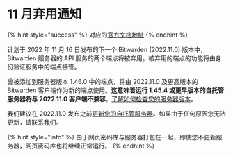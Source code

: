 # 11 月弃用通知

{% hint style="success" %}
对应的[官方文档地址](https://bitwarden.com/help/november-deprecation-notice/)
{% endhint %}

计划于 2022 年 11 月 16 日发布的下一个 Bitwarden (2022.11.0) 版本中，Bitwarden 服务器的 API 服务的两个端点将被弃用。被弃用的端点的功能将由身份验证服务中的端点接管。

曾被添加到服务器版本 1.46.0 中的端点，将由 2022.11.0 及更高版本的 Bitwarden 客户端作为新的端点使用。**这意味着运行 1.45.4 或更早版本的自托管服务器将与 2022.11.0 客户端不兼容**。[了解如何检查您的服务器版本](versioning.md)。

我们建议在 2022.11.0 发布之前[更新您的自托管服务器](../on-premises-hosting/update-your-instance.md)。如果由于任何原因您无法更新，请[联系我们](https://bitwarden.com/contact/)。

{% hint style="info" %}
由于网页密码库与服务器打包在一起，即使您不更新服务器，网页密码库也将继续正常运行。
{% endhint %}
